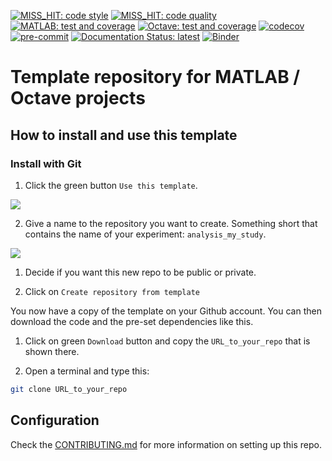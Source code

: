 <!--
When you have set up your repo you may need to change those badges
-->

[![MISS_HIT: code style](https://github.com/Remi-Gau/template_matlab_analysis/actions/workflows/miss_hit_code_style.yml/badge.svg?branch=main)](https://github.com/Remi-Gau/template_matlab_analysis/actions/workflows/miss_hit_code_style.yml)
[![MISS_HIT: code quality](https://github.com/Remi-Gau/template_matlab_analysis/actions/workflows/miss_hit_code_quality.yml/badge.svg?branch=main)](https://github.com/Remi-Gau/template_matlab_analysis/actions/workflows/miss_hit_code_quality.yml)
[![MATLAB: test and coverage](https://github.com/Remi-Gau/template_matlab_analysis/actions/workflows/matlab_test_and_coverage.yaml/badge.svg)](https://github.com/Remi-Gau/template_matlab_analysis/actions/workflows/matlab_test_and_coverage.yaml)
[![Octave: test and coverage](https://github.com/Remi-Gau/template_matlab_analysis/actions/workflows/octave_test_and_coverage.yml/badge.svg?branch=main)](https://github.com/Remi-Gau/template_matlab_analysis/actions/workflows/octave_test_and_coverage.yml)
[![codecov](https://codecov.io/gh/Remi-Gau/template_matlab_analysis/branch/master/graph/badge.svg?token=aFXb7WSAsm)](https://codecov.io/gh/Remi-Gau/template_matlab_analysis)
[![pre-commit](https://img.shields.io/badge/pre--commit-enabled-brightgreen?logo=pre-commit&logoColor=white)](https://github.com/pre-commit/pre-commit)
[![Documentation Status: latest](https://readthedocs.org/projects/template_matlab_analysis/badge/?version=latest)](https://template_matlab_analysis.readthedocs.io/en/latest/?badge=latest)
[![Binder](https://mybinder.org/badge_logo.svg)](https://mybinder.org/v2/gh/Remi-Gau/template_matlab_analysis/main)


# Template repository for MATLAB / Octave projects


## How to install and use this template

### Install with Git

1. Click the green button `Use this template`.

![](https://user-images.githubusercontent.com/6961185/167254070-b6fd34dc-1334-41c5-b0a6-eb7234f008d9.jpg)

2. Give a name to the repository you want to create. Something short that
   contains the name of your experiment: `analysis_my_study`.

![](https://user-images.githubusercontent.com/6961185/167254100-ad4eaa48-36a9-4dee-947e-d6957ab6d8a5.png)

1. Decide if you want this new repo to be public or private.

2. Click on `Create repository from template`

You now have a copy of the template on your Github account. You can then
download the code and the pre-set dependencies like this.

1. Click on green `Download` button and copy the `URL_to_your_repo` that is
   shown there.

1. Open a terminal and type this:

```bash
git clone URL_to_your_repo
```

## Configuration

Check the [CONTRIBUTING.md](CONTRIBUTING.md) for more information on setting up
this repo.

